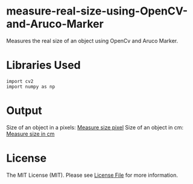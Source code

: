 # measure-real-size-using-OpenCV-and-Aruco-Marker
Measures the real size of an object using OpenCv and Aruco Marker.

# Libraries Used
    import cv2
    import numpy as np


# Output
Size of an object in a pixels: [Measure size pixel](/output/size-of-an-object-in-pixel.png)
Size of an object in cm: [Measure size in cm](/output/size-of-object-in-cm_1.png)

# License
The MIT License (MIT). Please see [License File](/LICENSE) for more information.    
